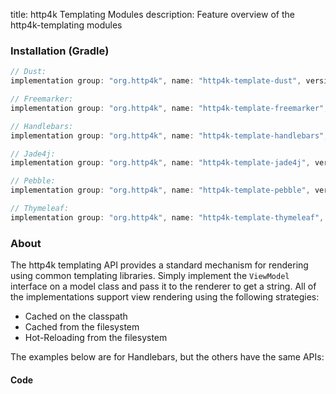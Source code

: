 title: http4k Templating Modules
description: Feature overview of the http4k-templating modules

### Installation (Gradle)

```groovy
// Dust: 
implementation group: "org.http4k", name: "http4k-template-dust", version: "4.19.2.0"

// Freemarker: 
implementation group: "org.http4k", name: "http4k-template-freemarker", version: "4.19.2.0"

// Handlebars: 
implementation group: "org.http4k", name: "http4k-template-handlebars", version: "4.19.2.0"

// Jade4j: 
implementation group: "org.http4k", name: "http4k-template-jade4j", version: "4.19.2.0"

// Pebble: 
implementation group: "org.http4k", name: "http4k-template-pebble", version: "4.19.2.0"

// Thymeleaf: 
implementation group: "org.http4k", name: "http4k-template-thymeleaf", version: "4.19.2.0"
```

### About
The http4k templating API provides a standard mechanism for rendering using common templating libraries. Simply implement the `ViewModel` interface on a model class and pass it to the renderer to get a string. All of the implementations support view rendering using the following strategies:

* Cached on the classpath
* Cached from the filesystem
* Hot-Reloading from the filesystem

The examples below are for Handlebars, but the others have the same APIs:

#### Code  [<img class="octocat"/>](https://github.com/http4k/http4k/blob/master/src/docs/guide/reference/templating/example.kt)

<script src="https://gist-it.appspot.com/https://github.com/http4k/http4k/blob/master/src/docs/guide/reference/templating/example.kt"></script>

[http4k]: https://http4k.org
